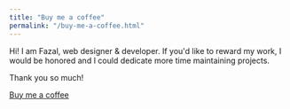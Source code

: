 ```yaml
---
title: "Buy me a coffee"
permalink: "/buy-me-a-coffee.html"
---
```


Hi! I am Fazal, web designer & developer. If you'd like to reward my work, I would be honored and I could dedicate more time maintaining projects. 

Thank you so much!

<a class="btn btn-danger" href="https://www.buymeacoffee.com/FazalIlahi">Buy me a coffee</a>
